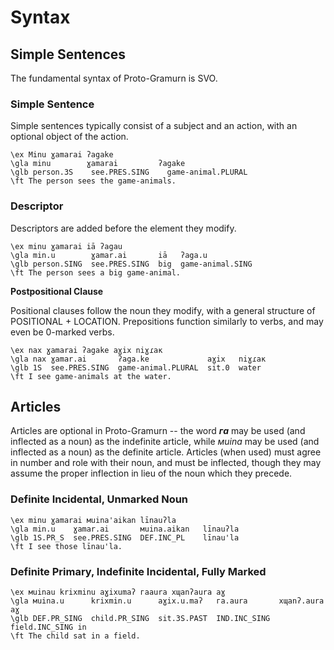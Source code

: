 # Syntax

## Simple Sentences

The fundamental syntax of Proto-Gramurn is SVO.

### Simple Sentence

Simple sentences typically consist of a subject and an action, with an optional object of the action.

```gloss
\ex Minu ɣamarai ʔagake
\gla minu        ɣamarai         ʔagake
\glb person.3S    see.PRES.SING    game-animal.PLURAL
\ft The person sees the game-animals.
```

### Descriptor

Descriptors are added before the element they modify.

```gloss
\ex minu ɣamarai iā ʔagau
\gla min.u        ɣamar.ai       iā   ʔaga.u
\glb person.SING  see.PRES.SING  big  game-animal.SING
\ft The person sees a big game-animal.
```

**Postpositional Clause**

Positional clauses follow the noun they modify, with a general structure of POSITIONAL + LOCATION. Prepositions function similarly to verbs, and may even be 0-marked verbs.

```gloss
\ex nax ɣamarai ʔagake aɣix niɣɾaк
\gla nax ɣamar.ai       ʔaga.ke             aɣix   niɣɾaк
\glb 1S  see.PRES.SING  game-animal.PLURAL  sit.0  water
\ft I see game-animals at the water.
```

## Articles

Articles are optional in Proto-Gramurn -- the word **_гa_** may be used (and inflected as a noun) as the indefinite article, while _мuina_ may be used (and inflected as a noun) as the definite article. Articles (when used) must agree in number and role with their noun, and must be inflected, though they may assume the proper inflection in lieu of the noun which they precede.

### Definite Incidental, Unmarked Noun

```gloss
\ex minu ɣamarai мuina'aikan līnauʔla
\gla min.u    ɣamar.ai       мuina.aikan   līnauʔla
\glb 1S.PR_S  see.PRES.SING  DEF.INC_PL    līnau'la
\ft I see those līnau'la.
```

### Definite Primary, Indefinite Incidental, Fully Marked

```gloss
\ex мuinau krixminu aɣixumaʔ гaaura xɰanʔaura aɣ
\gla мuina.u      krixmin.u      aɣix.u.maʔ   гa.aura       xɰanʔ.aura     aɣ
\glb DEF.PR_SING  child.PR_SING  sit.3S.PAST  IND.INC_SING  field.INC_SING in
\ft The child sat in a field.
```

